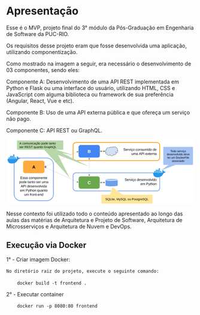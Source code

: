 # Apresentação 

Esse é o MVP, projeto final do 3° módulo da Pós-Graduação em Engenharia de Software da PUC-RIO.

Os requisitos desse projeto eram que fosse desenvolvida uma aplicação, utilizando componentização.

Como mostrado na imagem a seguir, era necessário o desenvolvimento de 03 componentes, sendo eles:

Componente A: Desenvolvimento de uma API REST implementada em Python e Flask ou uma interface do usuário, utilizando HTML, CSS e JavaScript com alguma biblioteca ou framework de sua preferência (Angular, React, Vue e etc).

Componente B: Uso de uma API externa pública e que ofereça um serviço não pago.

Componente C: API REST ou GraphQL. 

<img src="src\assets\img\requisitos.png">

Nesse contexto foi utilizado todo o conteúdo apresentado ao longo das aulas das matérias de Arquitetura e Projeto de Software, Arquitetura de Microsserviços e Arquitetura de Nuvem e DevOps.



## Execução via Docker

1° - Criar imagem Docker:

    No diretório raiz do projeto, execute o seguinte comando:
    
        docker build -t frontend .

2° - Executar container

        docker run -p 8080:80 frontend



